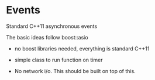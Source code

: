 # Events
Standard C++11 asynchronous events

The basic ideas follow boost::asio

 - no boost libraries needed, everything is standard C++11

 - simple class to run function on timer

 - No network i/o.  This should be built on top of this.
